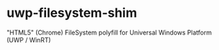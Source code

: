 # uwp-filesystem-shim
"HTML5" (Chrome) FileSystem polyfill for Universal Windows Platform (UWP / WinRT)

